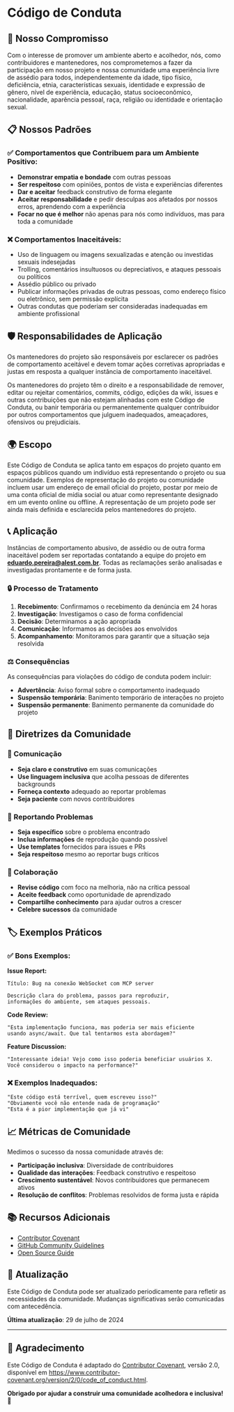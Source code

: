 # Código de Conduta

## 🤝 Nosso Compromisso

Com o interesse de promover um ambiente aberto e acolhedor, nós, como contribuidores e mantenedores, nos comprometemos a fazer da participação em nosso projeto e nossa comunidade uma experiência livre de assédio para todos, independentemente da idade, tipo físico, deficiência, etnia, características sexuais, identidade e expressão de gênero, nível de experiência, educação, status socioeconômico, nacionalidade, aparência pessoal, raça, religião ou identidade e orientação sexual.

## 📋 Nossos Padrões

### ✅ Comportamentos que Contribuem para um Ambiente Positivo:

- **Demonstrar empatia e bondade** com outras pessoas
- **Ser respeitoso** com opiniões, pontos de vista e experiências diferentes
- **Dar e aceitar** feedback construtivo de forma elegante
- **Aceitar responsabilidade** e pedir desculpas aos afetados por nossos erros, aprendendo com a experiência
- **Focar no que é melhor** não apenas para nós como indivíduos, mas para toda a comunidade

### ❌ Comportamentos Inaceitáveis:

- Uso de linguagem ou imagens sexualizadas e atenção ou investidas sexuais indesejadas
- Trolling, comentários insultuosos ou depreciativos, e ataques pessoais ou políticos
- Assédio público ou privado
- Publicar informações privadas de outras pessoas, como endereço físico ou eletrônico, sem permissão explícita
- Outras condutas que poderiam ser consideradas inadequadas em ambiente profissional

## 🛡️ Responsabilidades de Aplicação

Os mantenedores do projeto são responsáveis por esclarecer os padrões de comportamento aceitável e devem tomar ações corretivas apropriadas e justas em resposta a qualquer instância de comportamento inaceitável.

Os mantenedores do projeto têm o direito e a responsabilidade de remover, editar ou rejeitar comentários, commits, código, edições da wiki, issues e outras contribuições que não estejam alinhadas com este Código de Conduta, ou banir temporária ou permanentemente qualquer contribuidor por outros comportamentos que julguem inadequados, ameaçadores, ofensivos ou prejudiciais.

## 🌍 Escopo

Este Código de Conduta se aplica tanto em espaços do projeto quanto em espaços públicos quando um indivíduo está representando o projeto ou sua comunidade. Exemplos de representação do projeto ou comunidade incluem usar um endereço de email oficial do projeto, postar por meio de uma conta oficial de mídia social ou atuar como representante designado em um evento online ou offline. A representação de um projeto pode ser ainda mais definida e esclarecida pelos mantenedores do projeto.

## 📞 Aplicação

Instâncias de comportamento abusivo, de assédio ou de outra forma inaceitável podem ser reportadas contatando a equipe do projeto em **eduardo.pereira@alest.com.br**. Todas as reclamações serão analisadas e investigadas prontamente e de forma justa.

### 🔒 Processo de Tratamento

1. **Recebimento**: Confirmamos o recebimento da denúncia em 24 horas
2. **Investigação**: Investigamos o caso de forma confidencial
3. **Decisão**: Determinamos a ação apropriada
4. **Comunicação**: Informamos as decisões aos envolvidos
5. **Acompanhamento**: Monitoramos para garantir que a situação seja resolvida

### ⚖️ Consequências

As consequências para violações do código de conduta podem incluir:

- **Advertência**: Aviso formal sobre o comportamento inadequado
- **Suspensão temporária**: Banimento temporário de interações no projeto
- **Suspensão permanente**: Banimento permanente da comunidade do projeto

## 🤝 Diretrizes da Comunidade

### 💬 Comunicação

- **Seja claro e construtivo** em suas comunicações
- **Use linguagem inclusiva** que acolha pessoas de diferentes backgrounds
- **Forneça contexto** adequado ao reportar problemas
- **Seja paciente** com novos contribuidores

### 🐛 Reportando Problemas

- **Seja específico** sobre o problema encontrado
- **Inclua informações** de reprodução quando possível
- **Use templates** fornecidos para issues e PRs
- **Seja respeitoso** mesmo ao reportar bugs críticos

### 🤝 Colaboração

- **Revise código** com foco na melhoria, não na crítica pessoal
- **Aceite feedback** como oportunidade de aprendizado
- **Compartilhe conhecimento** para ajudar outros a crescer
- **Celebre sucessos** da comunidade

## 🏷️ Exemplos Práticos

### ✅ Bons Exemplos:

**Issue Report:**
```
Título: Bug na conexão WebSocket com MCP server

Descrição clara do problema, passos para reproduzir, 
informações do ambiente, sem ataques pessoais.
```

**Code Review:**
```
"Esta implementação funciona, mas poderia ser mais eficiente 
usando async/await. Que tal tentarmos esta abordagem?"
```

**Feature Discussion:**
```
"Interessante ideia! Vejo como isso poderia beneficiar usuários X. 
Você considerou o impacto na performance?"
```

### ❌ Exemplos Inadequados:

```
"Este código está terrível, quem escreveu isso?"
"Obviamente você não entende nada de programação"
"Esta é a pior implementação que já vi"
```

## 📈 Métricas de Comunidade

Medimos o sucesso da nossa comunidade através de:

- **Participação inclusiva**: Diversidade de contribuidores
- **Qualidade das interações**: Feedback construtivo e respeitoso
- **Crescimento sustentável**: Novos contribuidores que permanecem ativos
- **Resolução de conflitos**: Problemas resolvidos de forma justa e rápida

## 📚 Recursos Adicionais

- [Contributor Covenant](https://www.contributor-covenant.org/pt-br/version/2/0/code_of_conduct/)
- [GitHub Community Guidelines](https://docs.github.com/en/site-policy/github-terms/github-community-guidelines)
- [Open Source Guide](https://opensource.guide/pt-br/code-of-conduct/)

## 📝 Atualização

Este Código de Conduta pode ser atualizado periodicamente para refletir as necessidades da comunidade. Mudanças significativas serão comunicadas com antecedência.

**Última atualização**: 29 de julho de 2024

---

## 🙏 Agradecimento

Este Código de Conduta é adaptado do [Contributor Covenant](https://www.contributor-covenant.org), versão 2.0, disponível em https://www.contributor-covenant.org/version/2/0/code_of_conduct.html.

**Obrigado por ajudar a construir uma comunidade acolhedora e inclusiva! 💙**